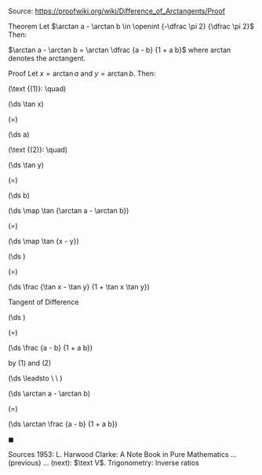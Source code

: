 # 

Source: https://proofwiki.org/wiki/Difference_of_Arctangents/Proof

Theorem
Let $\arctan a - \arctan b \in \openint {-\dfrac \pi 2} {\dfrac \pi 2}$ 
Then:

$\arctan a - \arctan b = \arctan \dfrac {a - b} {1 + a b}$
where $\arctan$ denotes the arctangent.


Proof
Let $x = \arctan a$ and $y = \arctan b$.
Then:




\(\text {(1)}: \quad\)









\(\ds \tan x\)

\(=\)







\(\ds a\)










\(\text {(2)}: \quad\)









\(\ds \tan y\)

\(=\)







\(\ds b\)




















\(\ds \map \tan {\arctan a - \arctan b}\)

\(=\)







\(\ds \map \tan {x - y}\)




















\(\ds \)

\(=\)







\(\ds \frac {\tan x - \tan y} {1 + \tan x \tan y}\)





Tangent of Difference














\(\ds \)

\(=\)







\(\ds \frac {a - b} {1 + a b}\)





by $(1)$ and $(2)$








\(\ds \leadsto \ \ \)





\(\ds \arctan a - \arctan b\)

\(=\)







\(\ds \arctan \frac {a - b} {1 + a b}\)









$\blacksquare$


Sources
1953: L. Harwood Clarke: A Note Book in Pure Mathematics ... (previous) ... (next): $\text V$. Trigonometry: Inverse ratios




